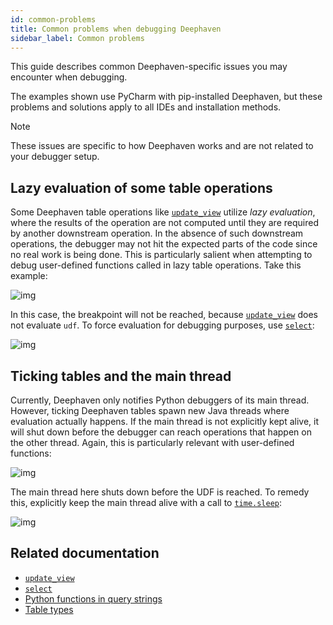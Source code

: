 ```yaml
---
id: common-problems
title: Common problems when debugging Deephaven
sidebar_label: Common problems
---
```


This guide describes common Deephaven-specific issues you may encounter when debugging.

The examples shown use PyCharm with pip-installed Deephaven, but these problems and solutions apply to all IDEs and installation methods.

> [!NOTE]
> These issues are specific to how Deephaven works and are not related to your debugger setup.

## Lazy evaluation of some table operations

Some Deephaven table operations like [`update_view`](../../reference/table-operations/select/update-view.md) utilize _lazy evaluation_, where the results of the operation are not computed until they are required by another downstream operation. In the absence of such downstream operations, the debugger may not hit the expected parts of the code since no real work is being done. This is particularly salient when attempting to debug user-defined functions called in lazy table operations. Take this example:

![img](../../assets/how-to/debugging/prob-1.png)

In this case, the breakpoint will not be reached, because [`update_view`](../../reference/table-operations/select/update-view.md) does not evaluate `udf`. To force evaluation for debugging purposes, use [`select`](../../reference/table-operations/select/select.md):

![img](../../assets/how-to/debugging/prob-2.png)

## Ticking tables and the main thread

Currently, Deephaven only notifies Python debuggers of its main thread. However, ticking Deephaven tables spawn new Java threads where evaluation actually happens. If the main thread is not explicitly kept alive, it will shut down before the debugger can reach operations that happen on the other thread. Again, this is particularly relevant with user-defined functions:

![img](../../assets/how-to/debugging/prob-3.png)

The main thread here shuts down before the UDF is reached. To remedy this, explicitly keep the main thread alive with a call to [`time.sleep`](https://docs.python.org/3/library/time.html#time.sleep):

![img](../../assets/how-to/debugging/prob-4.png)

## Related documentation

- [`update_view`](../../reference/table-operations/select/update-view.md)
- [`select`](../../reference/table-operations/select/select.md)
- [Python functions in query strings](../python-functions.md)
- [Table types](../../conceptual/table-types.md)
